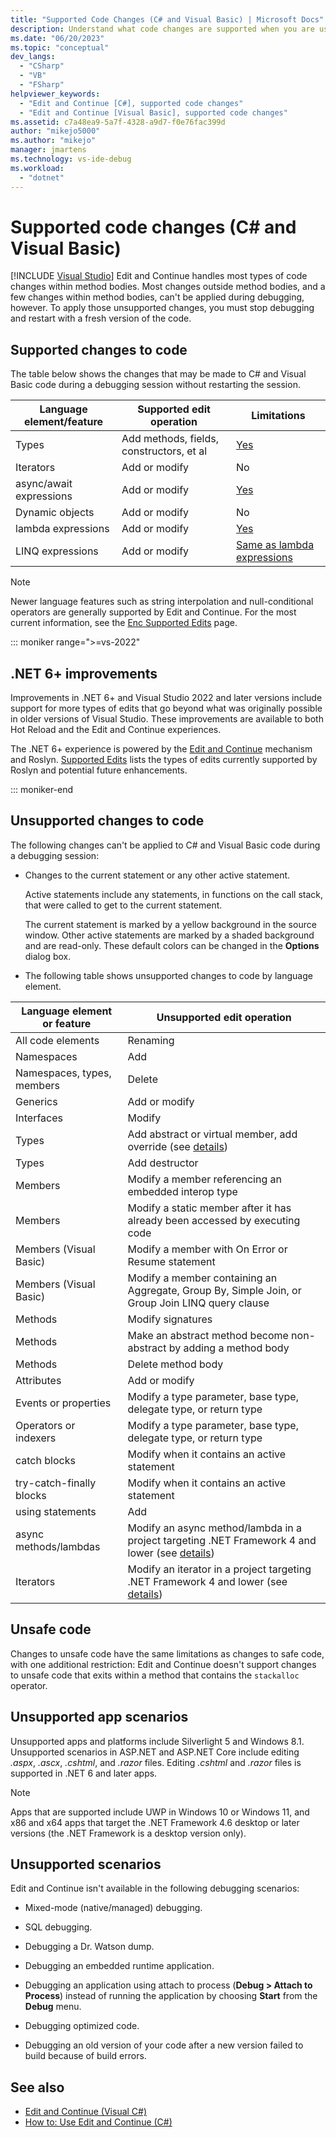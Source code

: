 ```yaml
---
title: "Supported Code Changes (C# and Visual Basic) | Microsoft Docs"
description: Understand what code changes are supported when you are using the Edit and Continue feature while debugging a C# or Visual Basic project in Visual Studio.
ms.date: "06/20/2023"
ms.topic: "conceptual"
dev_langs:
  - "CSharp"
  - "VB"
  - "FSharp"
helpviewer_keywords:
  - "Edit and Continue [C#], supported code changes"
  - "Edit and Continue [Visual Basic], supported code changes"
ms.assetid: c7a48ea9-5a7f-4328-a9d7-f0e76fac399d
author: "mikejo5000"
ms.author: "mikejo"
manager: jmartens
ms.technology: vs-ide-debug
ms.workload:
  - "dotnet"
---
```

# Supported code changes (C# and Visual Basic)

 [!INCLUDE [Visual Studio](~/includes/applies-to-version/vs-windows-only.md)]
Edit and Continue handles most types of code changes within method bodies. Most changes outside method bodies, and a few changes within method bodies, can't be applied during debugging, however. To apply those unsupported changes, you must stop debugging and restart with a fresh version of the code.

## Supported changes to code

The table below shows the changes that may be made to C# and Visual Basic code during a debugging session without restarting the session.

|Language element/feature|Supported edit operation|Limitations|
|-|-|-|
|Types|Add methods, fields, constructors, et al|[Yes](https://github.com/dotnet/roslyn/blob/master/docs/wiki/EnC-Supported-Edits.md)|
|Iterators|Add or modify|No|
|async/await expressions|Add or modify|[Yes](https://github.com/dotnet/roslyn/blob/master/docs/wiki/EnC-Supported-Edits.md)|
|Dynamic objects|Add or modify|No|
|lambda expressions|Add or modify|[Yes](https://github.com/dotnet/roslyn/blob/master/docs/wiki/EnC-Supported-Edits.md)|
|LINQ expressions|Add or modify|[Same as lambda expressions](https://github.com/dotnet/roslyn/blob/master/docs/wiki/EnC-Supported-Edits.md)|

> [!NOTE]
> Newer language features such as string interpolation and null-conditional operators are generally supported by Edit and Continue. For the most current information, see the [Enc Supported Edits](https://github.com/dotnet/roslyn/blob/master/docs/wiki/EnC-Supported-Edits.md) page.

::: moniker range=">=vs-2022"

## .NET 6+ improvements

Improvements in .NET 6+ and Visual Studio 2022 and later versions include support for more types of edits that go beyond what was originally possible in older versions of Visual Studio. These improvements are available to both Hot Reload and the Edit and Continue experiences.

The .NET 6+ experience is powered by the [Edit and Continue](../debugger/edit-and-continue-visual-csharp.md) mechanism and Roslyn. [Supported Edits](https://github.com/dotnet/roslyn/blob/main/docs/wiki/EnC-Supported-Edits.md) lists the types of edits currently supported by Roslyn and potential future enhancements.

::: moniker-end

## Unsupported changes to code

 The following changes can't be applied to C# and Visual Basic code during a debugging session:

- Changes to the current statement or any other active statement.

     Active statements include any statements, in functions on the call stack, that were called to get to the current statement.

     The current statement is marked by a yellow background in the source window. Other active statements are marked by a shaded background and are read-only. These default colors can be changed in the **Options** dialog box.

- The following table shows unsupported changes to code by language element.

|Language element or feature|Unsupported edit operation|
|-|-|
|All code elements|Renaming|
|Namespaces|Add|
|Namespaces, types, members|Delete|
|Generics|Add or modify|
|Interfaces|Modify|
|Types|Add abstract or virtual member, add override (see [details](https://github.com/dotnet/roslyn/blob/master/docs/wiki/EnC-Supported-Edits.md))|
|Types|Add destructor|
|Members|Modify a member referencing an embedded interop type|
|Members|Modify a static member after it has already been accessed by executing code|
|Members (Visual Basic)|Modify a member with On Error or Resume statement|
|Members (Visual Basic)|Modify a member containing an Aggregate, Group By, Simple Join, or Group Join LINQ query clause|
|Methods|Modify signatures|
|Methods|Make an abstract method become non-abstract by adding a method body|
|Methods|Delete method body|
|Attributes|Add or modify|
|Events or properties|Modify a type parameter, base type, delegate type, or return type |
|Operators or indexers|Modify a type parameter, base type, delegate type, or return type |
|catch blocks|Modify when it contains an active statement|
|try-catch-finally blocks|Modify when it contains an active statement|
|using statements|Add|
|async methods/lambdas|Modify an async method/lambda in a project targeting .NET Framework 4 and lower (see [details](https://github.com/dotnet/roslyn/blob/master/docs/wiki/EnC-Supported-Edits.md))|
|Iterators|Modify an iterator in a project targeting .NET Framework 4 and lower (see [details](https://github.com/dotnet/roslyn/blob/master/docs/wiki/EnC-Supported-Edits.md))|

## Unsafe code

 Changes to unsafe code have the same limitations as changes to safe code, with one additional restriction: Edit and Continue doesn't support changes to unsafe code that exits within a method that contains the `stackalloc` operator.

## Unsupported app scenarios

Unsupported apps and platforms include Silverlight 5 and Windows 8.1. Unsupported scenarios in ASP.NET and ASP.NET Core include editing *_.aspx_*, *_.ascx_*, *_.cshtml_*, and *_.razor_* files. Editing *_.cshtml_* and *_.razor_* files is supported in .NET 6 and later apps.

> [!NOTE]
> Apps that are supported include UWP in Windows 10 or Windows 11, and x86 and x64 apps that target the .NET Framework 4.6 desktop or later versions (the .NET Framework is a desktop version only).

## Unsupported scenarios

 Edit and Continue isn't available in the following debugging scenarios:

- Mixed-mode (native/managed) debugging.

- SQL debugging.

- Debugging a Dr. Watson dump.

- Debugging an embedded runtime application.

- Debugging an application using attach to process (**Debug > Attach to Process**) instead of running the application by choosing **Start** from the **Debug** menu.

- Debugging optimized code.

- Debugging an old version of your code after a new version failed to build because of build errors.

## See also

- [Edit and Continue (Visual C#)](../debugger/edit-and-continue-visual-csharp.md)
- [How to: Use Edit and Continue (C#)](../debugger/how-to-use-edit-and-continue-csharp.md)
